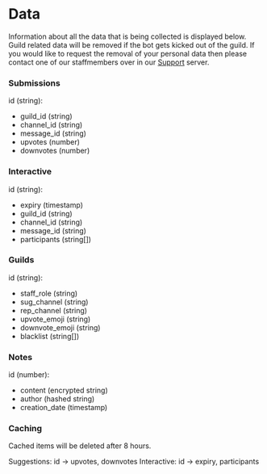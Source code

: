 # Data
Information about all the data that is being collected is displayed below. Guild related data will be removed if the bot gets kicked out of the guild. If you would like to request the removal of your personal data then please contact one of our staffmembers over in our [Support](https://discord.gg/3SYg3M5) server.

### Submissions
id (string):
 - guild_id (string)
 - channel_id (string)
 - message_id (string)
 - upvotes (number)
 - downvotes (number)

### Interactive
id (string):
 - expiry (timestamp)
 - guild_id (string)
 - channel_id (string)
 - message_id (string)
 - participants (string[])

### Guilds
id (string):
 - staff_role (string)
 - sug_channel (string)
 - rep_channel (string)
 - upvote_emoji (string)
 - downvote_emoji (string)
 - blacklist (string[])

### Notes
id (number):
 - content (encrypted string)
 - author (hashed string)
 - creation_date (timestamp)

### Caching
Cached items will be deleted after 8 hours.

Suggestions: id -> upvotes, downvotes
Interactive: id -> expiry, participants